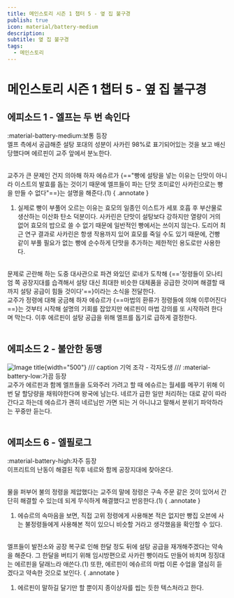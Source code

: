 ```yaml
---
title: 메인스토리 시즌 1 챕터 5 - 옆 집 불구경
publish: true
icon: material/battery-medium
description:
subtitle: 옆 집 불구경
tags:
  - 메인스토리
---
```


# 메인스토리 시즌 1 챕터 5 - 옆 집 불구경

## 에피소드 1 - 엘프는 두 번 속인다
<span class="badge badge-version"><span class="badge-icon">:material-battery-medium:</span>보통 등장</span>
<br>
엘프 측에서 공급해준 설탕 포대의 성분이 사카린 98%로 표기되어있는 것을 보고 배신당했다며 에르핀이 교주 앞에서 분노한다.

<br>
교주가 큰 문제인 건지 의아해 하자 에슈르가 {=="빵에 설탕을 넣는 이유는 단맛이 아니라 이스트의 발효를 돕는 것이기 때문에 엘프들이 파는 단맛 조미료인 사카린으로는 빵을 만들 수 없다"==}는 설명을 해준다.(1)
{ .annotate }

1. 실제로 빵이 부풀어 오르는 이유는 효모의 일종인 이스트가 세포 호흡 후 부산물로 생산하는 이산화 탄소 덕분이다. 사카린은 단맛이 설탕보다 강하지만 열량이 거의 없어 효모의 밥으로 쓸 수 없기 때문에 일반적인 빵에서는 쓰이지 않는다. 도리어 최근 연구 결과로 사카린은 항생 작용까지 있어 효모를 죽일 수도 있기 때문에, 건빵 같이 부풀 필요가 없는 빵에 순수하게 단맛을 추가하는 제한적인 용도로만 사용한다.

<br>
문제로 곤란해 하는 도중 대사관으로 파견 와있던 로네가 도착해 {=='정령들이 모나티엄 쪽 공장지대를 습격해서 설탕 대신 최대한 비슷한 대체품을 공급한 것이며 해결할 때까지 설탕 공급이 힘들 것이다'==}이라는 소식을 전달한다.

<br>
교주가 정령에 대해 궁금해 하자 에슈르가 {==마법의 환류가 정령들에 의해 이루어진다==}는 것부터 시작해 설명의 기회를 잡았지만 에르핀이 마법 강의를 또 시작하려 한다며 막는다. 이후 에르핀이 설탕 공급을 위해 엘프를 돕기로 급하게 결정한다.
<br>
<br>

## 에피소드 2 - 불안한 동맹
![Image title](https://vitamink1.github.io/ashur-note/assets/story/s1_main_c5_1.png){width="500"}
/// caption
기억 조각 - 각자도생
///
<span class="badge badge-version"><span class="badge-icon">:material-battery-low:</span>가끔 등장</span>
<br>
교주가 에르핀과 함께 엘프들을 도와주러 가려고 할 때 에슈르는 월세를 메꾸기 위해 이번 달 할당량을 채워야한다며 왕국에 남는다. 네르가 급한 일만 처리하는 대로 같이 따라간다고 하는데 에슈르가 괜히 네르님만 가면 되는 거 아니냐고 말해서 분위기 파악하라는 꾸중만 듣는다.
<br>
<br>

## 에피소드 6 - 엘필로그
<span class="badge badge-version"><span class="badge-icon">:material-battery-high:</span>자주 등장</span>
<br>
이프리트의 난동이 해결된 직후 네르와 함께 공장지대에 찾아온다. 

<br>
물을 퍼부어 불의 정령을 제압했다는 교주의 말에 정령은 구속 주문 같은 것이 있어서 간단히 해결할 수 있는데 되게 무식하게 해결했다고 반응한다.(1)
{ .annotate }

1. 에슈르의 속마음을 보면, 직접 고위 정령에게 사용해본 적은 없지만 빵집 오븐에 사는 불정령들에게 사용해본 적이 있으니 비슷할 거라고 생각했음을 확인할 수 있다.

<br>
엘프들이 발전소와 공장 복구로 인해 한달 정도 뒤에 설탕 공급을 재개해주겠다는 약속을 해준다. 그 한달을 버티기 위해 임시방편으로 사카린 빵이라도 만들어 바치며 징징대는 에르핀을 달래느라 애쓴다.(1) 또한, 에르핀이 에슈르의 마법 이론 수업을 열심히 듣겠다고 약속한 것으로 보인다. 
{ .annotate }

1. 에르핀이 말하길 달기만 할 뿐이지 종이상자를 씹는 듯한 텍스처라고 한다.

<br>
<br>